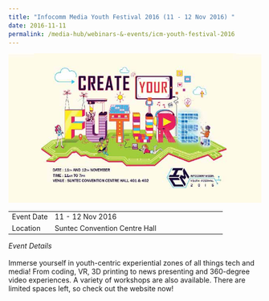 ```yaml
---
title: "Infocomm Media Youth Festival 2016 (11 - 12 Nov 2016) "
date: 2016-11-11
permalink: /media-hub/webinars-&-events/icm-youth-festival-2016
---
```


![Infocomm Media Youth Festival 2016](/images/media-hub/events/till-2020/infocomm-media-youth-festival-2016.jpeg)

<table style="width:100%">
  <tr>
    <td style="width:20%">Event Date</td>	
    <td style="width:80%">11 - 12 Nov 2016</td>	
  </tr>
  <tr>
	<td>Location</td>
	<td>Suntec Convention Centre Hall</td>	
  </tr>
</table>

*Event Details*<br>		
Immerse yourself in youth-centric experiential zones of all things tech and media! From coding, VR, 3D printing to news presenting and 360-degree video experiences. A variety of workshops are also available. There are limited spaces left, so check out the website now!
